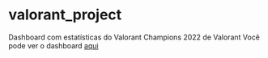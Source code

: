 # valorant_project
Dashboard com estatísticas do Valorant Champions 2022 de Valorant
Você pode ver o dashboard <a href="https://app.powerbi.com/view?r=eyJrIjoiYzFkZWM1MDAtYTgxNC00ODM3LThiN2MtOTZiNzgwNDQ3Yjk0IiwidCI6IjM1ZGVjMDE3LWRkZGMtNDc5Ny1hZmVlLWQ2NjZlODZlMWM1YiJ9"> aqui
